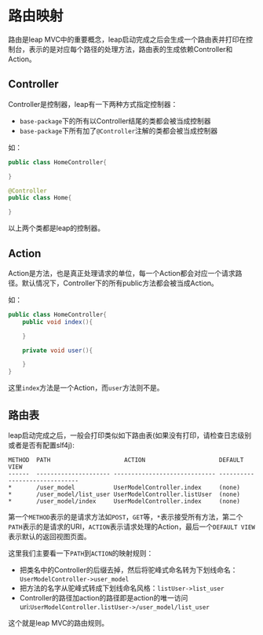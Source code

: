 # 路由映射

路由是leap MVC中的重要概念，leap启动完成之后会生成一个路由表并打印在控制台，表示的是对应每个路径的处理方法，路由表的生成依赖Controller和Action。

## Controller

Controller是控制器，leap有一下两种方式指定控制器：

* `base-package`下的所有以Controller结尾的类都会被当成控制器
* `base-package`下所有加了`@Controller`注解的类都会被当成控制器

如：

```java
public class HomeController{

}

@Controller
public class Home{

}
```

以上两个类都是leap的控制器。

## Action

Action是方法，也是真正处理请求的单位，每一个Action都会对应一个请求路径。默认情况下，Controller下的所有public方法都会被当成Action。

如：

```java
public class HomeController{
    public void index(){

    }

    private void user(){

    }
}
```

这里`index`方法是一个Action，而`user`方法则不是。

## 路由表

leap启动完成之后，一般会打印类似如下路由表(如果没有打印，请检查日志级别或者是否有配置slf4j):

```
METHOD  PATH                     ACTION                     DEFAULT VIEW
------  --------------------- ----------------------------- ------------------------------
*       /user_model           UserModelController.index     (none)
*       /user_model/list_user UserModelController.listUser  (none)
*       /user_model/index     UserModelController.index     (none)
```

第一个`METHOD`表示的是请求方法如`POST`，`GET`等，`*`表示接受所有方法，第二个`PATH`表示的是请求的URI，`ACTION`表示请求处理的Action，最后一个`DEFAULT VIEW`表示默认的返回视图页面。

这里我们主要看一下`PATH`到`ACTION`的映射规则：

* 把类名中的Controller的后缀去掉，然后将驼峰式命名转为下划线命名：`UserModelController->user_model`
* 把方法的名字从驼峰式转成下划线命名风格：`listUser->list_user`
* Controller的路径加action的路径即是action的唯一访问uri:`UserModelController.listUser->/user_model/list_user`

这个就是leap MVC的路由规则。